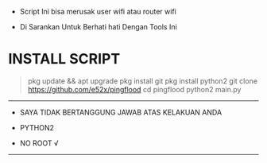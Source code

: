 - Script Ini  bisa merusak user wifi atau router wifi


- Di Sarankan Untuk Berhati hati Dengan Tools Ini


# INSTALL SCRIPT

> pkg update && apt upgrade 
> pkg install git
> pkg install python2
> git clone https://github.com/e52x/pingflood
> cd pingflood
> python2 main.py



___________________________________________________
                                                   

- SAYA TIDAK BERTANGGUNG JAWAB ATAS KELAKUAN ANDA

- PYTHON2

- NO ROOT √


____________________________________________________
